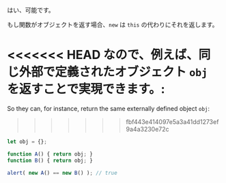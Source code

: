 はい、可能です。

もし関数がオブジェクトを返す場合、`new` は `this` の代わりにそれを返します。

<<<<<<< HEAD
なので、例えば、同じ外部で定義されたオブジェクト `obj` を返すことで実現できます。:
=======
So they can, for instance, return the same externally defined object `obj`:
>>>>>>> fbf443e414097e5a3a41dd1273ef9a4a3230e72c

```js run no-beautify
let obj = {};

function A() { return obj; }
function B() { return obj; }

alert( new A() == new B() ); // true
```
